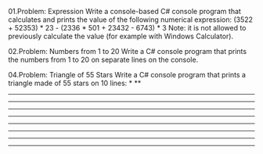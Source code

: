 01.Problem: Expression
Write a console-based C# console program that calculates and prints the value of the following 
numerical expression:
(3522 + 52353) * 23 - (2336 * 501 + 23432 - 6743) * 3
Note: it is not allowed to previously calculate the value (for example with Windows Calculator).

02.Problem: Numbers from 1 to 20
Write a C# console program that prints the numbers from 1 to 20 on separate lines on the console.

04.Problem: Triangle of 55 Stars
Write a C# console program that prints a triangle made of 55 stars on 10 lines:
*
**
***
****
*****
******
*******
********
*********
**********

